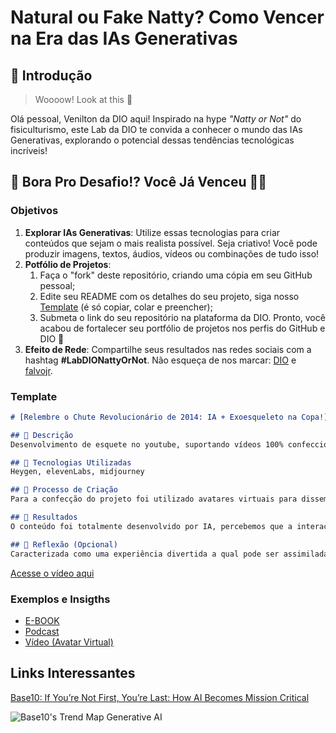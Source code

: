 # Natural ou Fake Natty? Como Vencer na Era das IAs Generativas

## 🚀 Introdução

> Woooow! Look at this 👀

Olá pessoal, Venilton da DIO aqui! Inspirado na hype _"Natty or Not"_ do fisiculturismo, este Lab da DIO te convida a conhecer o mundo das IAs Generativas, explorando o potencial dessas tendências tecnológicas incríveis!

## 🎯 Bora Pro Desafio!? Você Já Venceu 💪🤓

### Objetivos

1. **Explorar IAs Generativas**: Utilize essas tecnologias para criar conteúdos que sejam o mais realista possível. Seja criativo! Você pode produzir imagens, textos, áudios, vídeos ou combinações de tudo isso!
1. **Potfólio de Projetos**:
    1. Faça o "fork" deste repositório, criando uma cópia em seu GitHub pessoal;
    2. Edite seu README com os detalhes do seu projeto, siga nosso [Template](#template) (é só copiar, colar e preencher);
    3. Submeta o link do seu repositório na plataforma da DIO. Pronto, você acabou de fortalecer seu portfólio de projetos nos perfis do GitHub e DIO 🚀
1. **Efeito de Rede**: Compartilhe seus resultados nas redes sociais com a hashtag **#LabDIONattyOrNot**. Não esqueça de nos marcar: [DIO](https://www.linkedin.com/school/dio-makethechange) e [falvojr](https://www.linkedin.com/in/falvojr).

### Template

```markdown
# [Relembre o Chute Revolucionário de 2014: IA + Exoesqueleto na Copa!](https://www.youtube.com/watch?v=NjQaD5Gv6N0)

## 📒 Descrição
Desenvolvimento de esquete no youtube, suportando vídeos 100% confeccionados por IA.

## 🤖 Tecnologias Utilizadas
Heygen, elevenLabs, midjourney

## 🧐 Processo de Criação
Para a confecção do projeto foi utilizado avatares virtuais para disseminação do conteúdo do vídeo, dispostos de maneira formal como âncoras de jornais comuns do dia a dia mas comunicando-se com jargões discontraídos gerando atração com o público. Além disso, tomei liberdade para clonar a minha voz e reproduzi-la em um dos avatares.

## 🚀 Resultados
O conteúdo foi totalmente desenvolvido por IA, percebemos que a interação e o modo de se comunicar se aproxima cada vez mais aos meios reais de transmissão.

## 💭 Reflexão (Opcional)
Caracterizada como uma experiência divertida a qual pode ser assimilada como um  poder de alcance incomensurável, ao imaginarmos quanto material pode ser elaborado ou a facilidade cada vez maior de produção através dessas ferramentas.  
```
[Acesse o vídeo aqui](https://www.youtube.com/watch?v=NjQaD5Gv6N0)

### Exemplos e Insigths

- [E-BOOK](/exemplos/E-BOOK.md)
- [Podcast](/exemplos/PODCAST.md)
- [Vídeo (Avatar Virtual)](/exemplos/VIDEO.md)

## Links Interessantes

[Base10: If You’re Not First, You’re Last: How AI Becomes Mission Critical](https://base10.vc/post/generative-ai-mission-critical/)

![Base10's Trend Map Generative AI](https://github.com/digitalinnovationone/lab-natty-or-not/assets/730492/f4df26e8-f8f7-4419-8252-c69d73ea930c)
